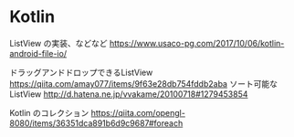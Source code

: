 # Kotlin
ListView の実装、などなど
https://www.usaco-pg.com/2017/10/06/kotlin-android-file-io/

ドラッグアンドドロップできるListView
https://qiita.com/amay077/items/9f63e28db754fddb2aba
ソート可能なListView
http://d.hatena.ne.jp/vvakame/20100718#1279453854

Kotlin のコレクション
https://qiita.com/opengl-8080/items/36351dca891b6d9c9687#foreach